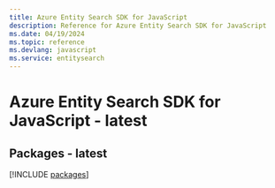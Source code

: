 ```yaml
---
title: Azure Entity Search SDK for JavaScript
description: Reference for Azure Entity Search SDK for JavaScript
ms.date: 04/19/2024
ms.topic: reference
ms.devlang: javascript
ms.service: entitysearch
---
```

# Azure Entity Search SDK for JavaScript - latest
## Packages - latest
[!INCLUDE [packages](entity-search-index.md)]